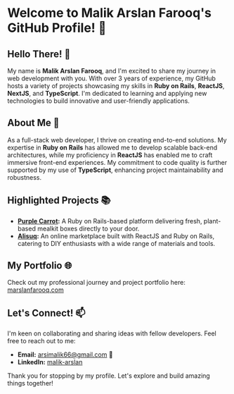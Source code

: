 # Welcome to Malik Arslan Farooq's GitHub Profile! 🚀

## Hello There! 👋

My name is **Malik Arslan Farooq**, and I'm excited to share my journey in web development with you. With over 3 years of experience, my GitHub hosts a variety of projects showcasing my skills in **Ruby on Rails**, **ReactJS**, **NextJS**, and **TypeScript**. I'm dedicated to learning and applying new technologies to build innovative and user-friendly applications.

## About Me 🌟

As a full-stack web developer, I thrive on creating end-to-end solutions. My expertise in **Ruby on Rails** has allowed me to develop scalable back-end architectures, while my proficiency in **ReactJS** has enabled me to craft immersive front-end experiences. My commitment to code quality is further supported by my use of **TypeScript**, enhancing project maintainability and robustness.

## Highlighted Projects 📚

- **[Purple Carrot](www.purplecarrot.com):** A Ruby on Rails-based platform delivering fresh, plant-based mealkit boxes directly to your door.
- **[Alisuq](www.alisuq.com):** An online marketplace built with ReactJS and Ruby on Rails, catering to DIY enthusiasts with a wide range of materials and tools.

## My Portfolio 🌐

Check out my professional journey and project portfolio here: [marslanfarooq.com](https://www.marslanfarooq.com/)

## Let's Connect! 📫

I'm keen on collaborating and sharing ideas with fellow developers. Feel free to reach out to me:

- **Email:** arsimalik66@gmail.com 📧
- **LinkedIn:** [malik-arslan](https://www.linkedin.com/in/marslan01/)

Thank you for stopping by my profile. Let's explore and build amazing things together!
